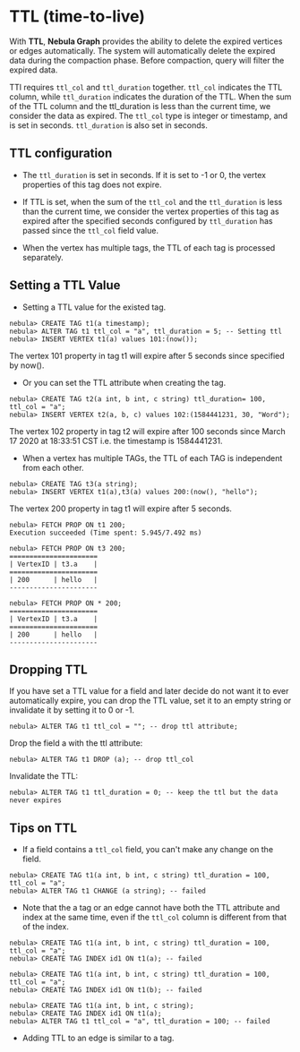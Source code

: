 # TTL (time-to-live)

With **TTL**, **Nebula Graph** provides the ability to delete the expired vertices or edges automatically. The system will automatically delete the expired data during the compaction phase. Before compaction, query will filter the expired data.

TTl requires `ttl_col` and `ttl_duration` together. `ttl_col` indicates the TTL column, while `ttl_duration` indicates the duration of the TTL. When the sum of the TTL column and the ttl_duration is less than the current time, we consider the data as expired. The `ttl_col` type is integer or timestamp, and is set in seconds. `ttl_duration` is also set in seconds.

## TTL configuration

- The `ttl_duration` is set in seconds. If it is set to -1 or 0, the vertex properties of this tag does not expire.

- If TTL is set, when the sum of the `ttl_col` and the `ttl_duration` is less than the current time, we consider the vertex properties of this tag as expired after the specified seconds configured by `ttl_duration` has passed since the `ttl_col` field value.

- When the vertex has multiple tags, the TTL of each tag is processed separately.

## Setting a TTL Value

- Setting a TTL value for the existed tag.

```ngql
nebula> CREATE TAG t1(a timestamp);
nebula> ALTER TAG t1 ttl_col = "a", ttl_duration = 5; -- Setting ttl
nebula> INSERT VERTEX t1(a) values 101:(now());
```

The vertex 101 property in tag t1 will expire after 5 seconds since specified by now().

- Or you can set the TTL attribute when creating the tag.

```ngql
nebula> CREATE TAG t2(a int, b int, c string) ttl_duration= 100, ttl_col = "a";
nebula> INSERT VERTEX t2(a, b, c) values 102:(1584441231, 30, "Word");
```

The vertex 102 property in tag t2 will expire after 100 seconds since March 17 2020 at 18:33:51 CST i.e. the timestamp is 1584441231.

- When a vertex has multiple TAGs, the TTL of each TAG is independent from each other.

```ngql
nebula> CREATE TAG t3(a string);
nebula> INSERT VERTEX t1(a),t3(a) values 200:(now(), "hello");
```

The vertex 200 property in tag t1 will expire after 5 seconds.

```ngql
nebula> FETCH PROP ON t1 200;
Execution succeeded (Time spent: 5.945/7.492 ms)

nebula> FETCH PROP ON t3 200;
======================
| VertexID | t3.a    |
======================
| 200      | hello   |
----------------------

nebula> FETCH PROP ON * 200;
======================
| VertexID | t3.a    |
======================
| 200      | hello   |
----------------------
```

## Dropping TTL

If you have set a TTL value for a field and later decide do not want it to ever automatically expire, you can drop the TTL value, set it to an empty string or invalidate it by setting it to 0 or -1.

```ngql
nebula> ALTER TAG t1 ttl_col = ""; -- drop ttl attribute;
```

Drop the field a with the ttl attribute:

```ngql
nebula> ALTER TAG t1 DROP (a); -- drop ttl_col
```

Invalidate the TTL:

```ngql
nebula> ALTER TAG t1 ttl_duration = 0; -- keep the ttl but the data never expires
```

## Tips on TTL

- If a field contains a `ttl_col` field, you can't make any change on the field.

``` ngql
nebula> CREATE TAG t1(a int, b int, c string) ttl_duration = 100, ttl_col = "a";
nebula> ALTER TAG t1 CHANGE (a string); -- failed
```

- Note that the a tag or an edge cannot have both the TTL attribute and index at the same time, even if the `ttl_col` column is different from that of the index.

``` ngql
nebula> CREATE TAG t1(a int, b int, c string) ttl_duration = 100, ttl_col = "a";
nebula> CREATE TAG INDEX id1 ON t1(a); -- failed
```

``` ngql
nebula> CREATE TAG t1(a int, b int, c string) ttl_duration = 100, ttl_col = "a";
nebula> CREATE TAG INDEX id1 ON t1(b); -- failed
```

```ngql
nebula> CREATE TAG t1(a int, b int, c string);
nebula> CREATE TAG INDEX id1 ON t1(a);
nebula> ALTER TAG t1 ttl_col = "a", ttl_duration = 100; -- failed
```

- Adding TTL to an edge is similar to a tag.

